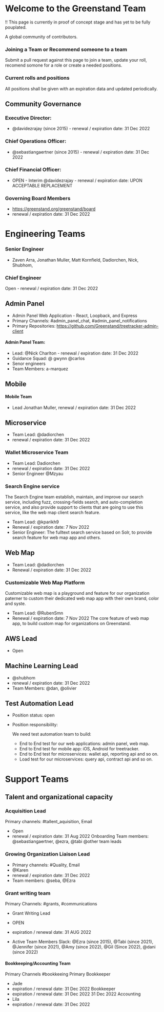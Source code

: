 
# Welcome to the Greenstand Team 
!! This page is currently in proof of concept stage and has yet to be fully pouplated.

A global community of contributors.

### Joining a Team or Recommend someone to a team

Submit a pull request against this page to join a team, update your roll, recomend somone for a role or create a needed positions. 

### Current rolls and positions


All positions shall be given with an expiration data and updated periodically.

## Community Governance

### Executive Director:

- @davidezrajay (since 2015) - renewal / expiration date: 31 Dec 2022

### Chief Operations Officer:
- @sebastiangaertner (since 2015) - renewal / expiration date: 31 Dec 2022

### Chief Financial Officer:
- OPEN - Interim @davidezrajay - renewal / expiration date: UPON ACCEPTABLE REPLACEMENT

### Governing Board Members
- https://greenstand.org/greenstand/board
- renewal / expiration date: 31 Dec 2022


# Engineering Teams

### Senior Engineer
- Zaven Arra, Jonathan Muller, Matt Kornfield, Dadiorchen, Nick, Shubhom,

### Chief Engineer
Open - renewal / expiration date: 31 Dec 2022

## Admin Panel

- Admin Panel Web Application - React, Loopback, and Express
- Primary Channels: #admin_panel_chat, #admin_panel_notifications
- Primary Repositories: https://github.com/Greenstand/treetracker-admin-client

#### Admin Panel Team: 
- Lead: @Nick Charlton - renewal / expiration date: 31 Dec 2022
- Guidance Squad: @ gwynn @carlos
- Senor engineers 
- Team Members: a-marquez

## Mobile

#### Mobile Team
- Lead Jonathan Muller, renewal / expiration date: 31 Dec 2022

## Microservice
- Team Lead: @dadiorchen
- renewal / expiration date: 31 Dec 2022

### Wallet Microservice Team
- Team Lead: Dadiorchen
- renewal / expiration date: 31 Dec 2022
- Senior Engineer @Mzyau

### Search Engine service

The Search Engine team establish, maintain, and improve our search service, including fuzz, crossing-fields search, and auto-completion service, and also provide support to clients that are going to use this service, like the web map client search feature.
- Team Lead: @kparikh9 
- Renewal / expiration date: 7 Nov 2022
- Senior Engineer: The fulltext search service based on Solr, to provide search feature for web map app and others.

## Web Map

- Team Lead: @dadiorchen
- Renewal / expiration date: 31 Dec 2022

### Customizable Web Map Platform

  Customizable web map is a playground and feature for our organization paterner to custom their dedicated web map app with their own brand, color and syste. 
- Team Lead: @RubenSmn
- Renewal / expiration date: 7 Nov 2022
The core feature of web map app, to build custom map for organizations on Greenstand.

## AWS Lead
- Open

## Machine Learning Lead
- @shubhom
- renewal / expiration date: 31 Dec 2022
- Team Members: @dan, @olivier

## Test Automation Lead

- Position status: open

- Position responsibility:

  We need test automation team to build:
    * End to End test for our web applications: admin panel, web map.
    * End to End test for mobile app: iOS, Android for treetracker.
    * End to End test for microservices: wallet api, reporting api and so on.
    * Load test for our microservices: query api, contract api and so on.


# Support Teams

## Talent and organizational capacity

### Acquisition Lead

Primary channels: #tallent_aquisition, Email
- Open
- renewal / expiration date: 31 Aug 2022
Onboarding Team members: @sebastiangaertner, @ezra, @tabi @other team leads

### Growing Organization Liaison Lead
- Primary channels: #Quality, Email
- @Karen
- renewal / expiration date: 31 Dec 2022
- Team members: @seba, @Ezra

### Grant writing team
Primary Channels: #grants, #communications
- Grant Writing Lead
- OPEN
- expiration / renewal date: 31 AUG 2022

- Active Team Members Slack: @Ezra (since 2015), @Tabi (since 2021), @Jennifer (since 2021), @Amy (since 2022), @Gil (Since 2022), @dani (since 2022)

#### Bookkeeping/Accounting Team
Primary Channels #bookkeeing
Primary Bookkeeper
- Jade
- expiration / renewal date: 31 Dec 2022
Bookkeeper
- expiration / renewal date: 31 Dec 2022
31 Dec 2022
Accounting
- Lila
- expiration / renewal date: 31 Dec 2022
